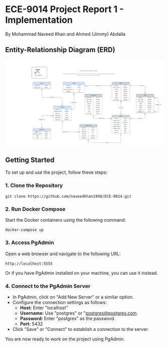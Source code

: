 # ECE-9014 Project Report 1 - Implementation

By Mohammad Naveed Khan and Ahmed (Jimmy) Abdalla

## Entity-Relationship Diagram (ERD)

![ERD](./ECE9014.png)


## Getting Started

To set up and use the project, follow these steps:

### 1. Clone the Repository

```shell
git clone https://github.com/naveedkhan1998/ECE-9014.git
```

### 2. Run Docker Compose

Start the Docker containers using the following command:

```shell
docker-compose up
```

### 3. Access PgAdmin

Open a web browser and navigate to the following URL:

```
http://localhost:5555
```

Or if you have PgAdmin installed on your machine, you can use it instead. 

### 4. Connect to the PgAdmin Server

- In PgAdmin, click on "Add New Server" or a similar option.
- Configure the connection settings as follows:
  - **Host:** Enter "localhost"
  - **Username:** Use "postgres" or "postgres@postgres.com.
  - **Password:** Enter "postgres" as the password.
  - **Port:** 5432
- Click "Save" or "Connect" to establish a connection to the server.

You are now ready to work on the project using PgAdmin.
